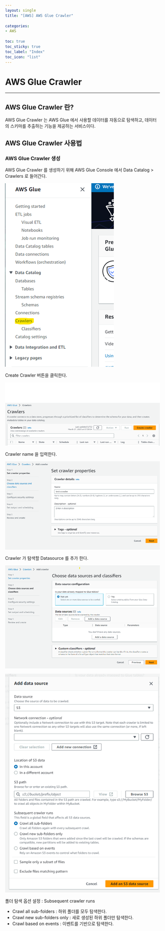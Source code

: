```yaml
---
layout: single
title: "[AWS] AWS Glue Crawler"

categories:
- AWS

toc: true
toc_sticky: true
toc_label: "Index"
toc_icon: "list"
---
```


# AWS Glue Crawler

---

## AWS Glue Crawler 란?

AWS Glue Crawler 는 AWS Glue 에서 사용할 데이터를 자동으로 탐색하고, 데이터의 스키마를 추출하는 기능을 제공하는 서비스이다.

## AWS Glue Crawler 사용법

### AWS Glue Crawler 생성

AWS Glue Crawler 를 생성하기 위해 AWS Glue Console 에서 Data Catalog > Crawlers 로 들어간다.

![image](/assets/images/aws_glue_crawler/aws_glue_crawler_1.png)

Create Crawler 버튼을 클릭한다.

![image](/assets/images/aws_glue_crawler/aws_glue_crawler_2.png)

Crawler name 을 입력한다.

![image](/assets/images/aws_glue_crawler/aws_glue_crawler_3.png)

Crawler 가 탐색할 Datasource 를 추가 한다.

![image](/assets/images/aws_glue_crawler/aws_glue_crawler_4.png)

![image](/assets/images/aws_glue_crawler/aws_glue_crawler_5.png)

폴더 탐색 옵션 설정 : Subsequent crawler runs

- Crawl all sub-folders : 하위 폴더를 모두 탐색한다.
- Crawl new sub-folders only : 새로 생성된 하위 폴더만 탐색한다.
- Crawl based on events : 이벤트를 기반으로 탐색한다.

